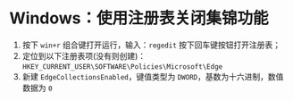 # Windows：使用注册表关闭集锦功能
1. 按下 `win+r` 组合键打开运行，输入：`regedit` 按下回车键按钮打开注册表；
2. 定位到以下注册表项(没有则创建)：`HKEY_CURRENT_USER\SOFTWARE\Policies\Microsoft\Edge`
3. 新建 `EdgeCollectionsEnabled`，键值类型为 `DWORD`，基数为十六进制，数值数据为 `0`
